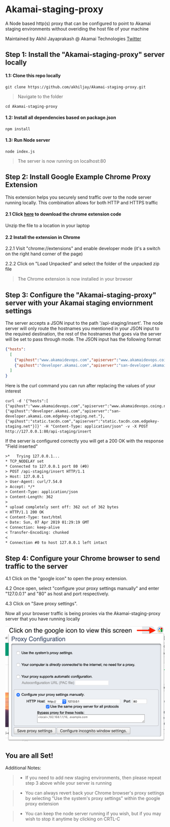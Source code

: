 # Akamai-staging-proxy
A Node based http(s) proxy that can be configured to point to Akamai staging environments without overiding the host file of your machine

Maintained by Akhil Jayaprakash @ Akamai Technologies [Twitter](https://twitter.com/akhiljp_dev)


## Step 1: Install the "Akamai-staging-proxy" server locally 

#### 1.1: Clone this repo locally
````
git clone https://github.com/akhiljay/Akamai-staging-proxy.git
````
> Navigate to the folder
````
cd Akamai-staging-proxy
````

#### 1.2: Install all dependencies based on package.json
````
npm install
````
#### 1.3: Run Node server
````
node index.js
````
> The server is now running on localhost:80

## Step 2: Install Google Example Chrome Proxy Extension
This extension helps you securely send traffic over to the node server running locally. This combination allows for both HTTP and HTTPS traffic

#### 2.1 Click [here](https://developer.chrome.com/extensions/examples/extensions/proxy_configuration.zip ) to download the chrome extension code
Unzip the file to a location in your laptop

#### 2.2 Install the extension in Chrome
2.2.1 Visit "chrome://extensions" and enable developer mode (it's a switch on the right hand corner of the page)

2.2.2 Click on "Load Unpacked" and select the folder of the unpacked zip file

> The Chrome extension is now installed in your browser

## Step 3: Configure the "Akamai-staging-proxy" server with your Akamai staging enviornment settings

The server accepts a JSON input to the path '/api-staging/insert'. The node server will only route the hostnames you mentioned in your JSON input to the required destination, the rest of the hostnames that goes via the server will be set to pass through mode. The JSON input has the following format
```json
{"hosts":
  [ 
    {"apihost":"www.akamaidevops.com","apiserver":"www.akamaidevops.coing.net"},
    {"apihost":"developer.akamai.com","apiserver":"san-developer.akamai.com.edgekey-staging.net."}
  ]
}
```
Here is the curl command you can run after replacing the values of your interest
````
curl -d '{"hosts":[ {"apihost":"www.akamaidevops.com","apiserver":"www.akamaidevops.coing.net"},{"apihost":"developer.akamai.com","apiserver":"san-developer.akamai.com.edgekey-staging.net."},{"apihost":"static.tacdn.com","apiserver":"static.tacdn.com.edgekey-staging.net"}]}' -H "Content-Type: application/json" -v -X POST http://127.0.0.1:80/api-staging/insert
````
If the server is configured correctly you will get a 200 OK with the response "Field inserted"
````
>*   Trying 127.0.0.1...
* TCP_NODELAY set
* Connected to 127.0.0.1 port 80 (#0)
> POST /api-staging/insert HTTP/1.1
> Host: 127.0.0.1
> User-Agent: curl/7.54.0
> Accept: */*
> Content-Type: application/json
> Content-Length: 362
>
* upload completely sent off: 362 out of 362 bytes
< HTTP/1.1 200 OK
< Content-Type: text/html
< Date: Sun, 07 Apr 2019 01:29:19 GMT
< Connection: keep-alive
< Transfer-Encoding: chunked
<
* Connection #0 to host 127.0.0.1 left intact
````

## Step 4: Configure your Chrome browser to send traffic to the server
4.1 Click on the "google icon" to open the proxy extension.

4.2 Once open, select "configure your proxy settings manually" and enter "127.0.0.1" and "80" as host and port respectively. 

4.3 Click on "Save proxy settings". 

Now all your browser traffic is being proxies via the Akamai-staging-proxy server that you have running locally


![alt-text](https://github.com/akhiljay/Akamai-staging-proxy/blob/master/google-proxy-extension.png)

## You are all Set! 
Additional Notes:

> * If you need to add new staging environments, then please repeat step 3 above while your server is running

> * You can always revert back your Chrome browser's proxy settings by selecting "Use the system's proxy settings" within the google proxy extension

> * You can keep the node server running if you wish, but if you may wish to stop it anytime by clicking on CRTL-C








